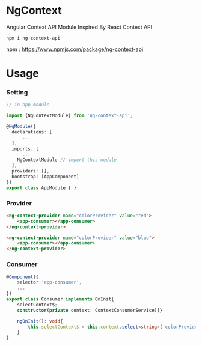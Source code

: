 # NgContext

Angular Context API Module Inspired By React Context API

```shell
npm i ng-context-api
```

npm : https://www.npmjs.com/package/ng-context-api

# Usage

### Setting

```ts
// in app module

import {NgContextModule} from 'ng-context-api';

@NgModule({
  declarations: [
      ...
  ],
  imports: [
      ...
    NgContextModule // import this module
  ],
  providers: [],
  bootstrap: [AppComponent]
})
export class AppModule { }
```

### Provider

```html
<ng-context-provider name="colorProvider" value="red">
    <app-consumer></app-consumer>
</ng-context-provider>

<ng-context-provider name="colorProvider" value="blue">
    <app-consumer></app-consumer>
</ng-context-provider>
```

### Consumer

```ts
@Component({
    selector:'app-consumer',
    ...
})
export class Consumer implements OnInit{
    selectContext$;
    constructor(private context: ContextConsumerService){}

    ngOnInit(): void{
        this.selectContext$ = this.context.select<string>('colorProvider');
    }
}
```